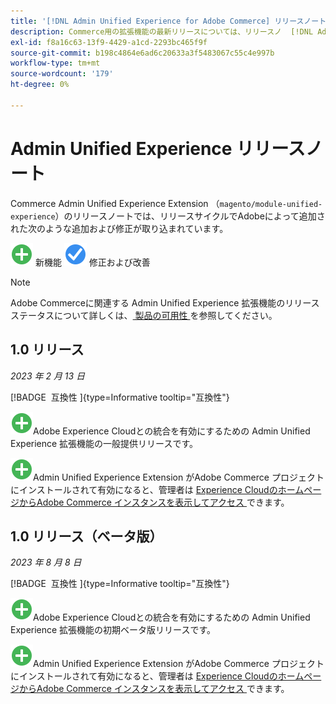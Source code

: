 ```yaml
---
title: '[!DNL Admin Unified Experience for Adobe Commerce] リリースノート'
description: Commerce用の拡張機能の最新リリースについては、リリースノ  [!DNL Admin Unified Experience]  トを参照してください。
exl-id: f8a16c63-13f9-4429-a1cd-2293bc465f9f
source-git-commit: b198c4864e6ad6c20633a3f5483067c55c4e997b
workflow-type: tm+mt
source-wordcount: '179'
ht-degree: 0%

---
```


# Admin Unified Experience リリースノート

Commerce Admin Unified Experience Extension （`magento/module-unified-experience`）のリリースノートでは、リリースサイクルでAdobeによって追加された次のような追加および修正が取り込まれています。

![ 新機能 ](../assets/new.svg) 新機能
![ 修正された問題 ](../assets/fix.svg) 修正および改善


>[!NOTE]
>
>Adobe Commerceに関連する Admin Unified Experience 拡張機能のリリースステータスについて詳しくは、[ 製品の可用性 ](https://experienceleague.adobe.com/docs/commerce-operations/release/product-availability.html) を参照してください。

## 1.0 リリース

*2023 年 2 月 13 日*

[!BADGE &#x200B; 互換性 &#x200B;]{type=Informative tooltip="互換性"}

![ 新規 ](../assets/new.svg)Adobe Experience Cloudとの統合を有効にするための Admin Unified Experience 拡張機能の一般提供リリースです。

![ 新規 ](../assets/new.svg)Admin Unified Experience Extension がAdobe Commerce プロジェクトにインストールされて有効になると、管理者は [Experience CloudのホームページからAdobe Commerce インスタンスを表示してアクセス ](admin-unified-experience-integration-overview.md) できます。


## 1.0 リリース（ベータ版）

*2023 年 8 月 8 日*

[!BADGE &#x200B; 互換性 &#x200B;]{type=Informative tooltip="互換性"}

![ 新規 ](../assets/new.svg)Adobe Experience Cloudとの統合を有効にするための Admin Unified Experience 拡張機能の初期ベータ版リリースです。

![ 新規 ](../assets/new.svg)Admin Unified Experience Extension がAdobe Commerce プロジェクトにインストールされて有効になると、管理者は [Experience CloudのホームページからAdobe Commerce インスタンスを表示してアクセス ](admin-unified-experience-integration-overview.md) できます。
